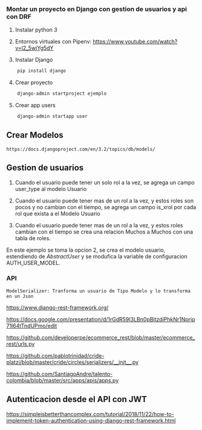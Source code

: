 
### Montar un proyecto en Django con gestion de usuarios  y api con DRF
1. Instalar python 3
2. Entornos virtuales con Pipenv:
    https://www.youtube.com/watch?v=l2_5wiYg5dY

3. Instalar Django

```bash
    pip install django
```

4. Crear proyecto

```bash
    django-admin startproject ejemplo
```

5. Crear app users

```bash
    django-admin startapp user
```
## Crear Modelos
    https://docs.djangoproject.com/en/3.2/topics/db/models/


## Gestion de usuarios

1. Cuando el usuario puede tener un solo rol a la vez, se agrega un campo user_type al modelo Usuario

2. Cuando el usuario puede tener mas de un  rol a la vez, y estos roles son pocos y no cambian con el tiempo, se agrega un campo is_xrol por cada rol que exista a el Modelo Usuario

3. Cuando el usuario puede tener mas de un  rol a la vez, y estos roles cambian con el tiempo se crea una relacion Muchos a Muchos con una tabla de roles.

En este ejemplo se toma la opcion 2, se crea el modelo usuario, estendiendo de  *AbstractUser* y se modufica la variable de configuracion AUTH_USER_MODEL.








### API
    ModelSerializer: Tranforma un usuario de Tipo Modelo y lo transforma en un Json

https://www.django-rest-framework.org/

https://docs.google.com/presentation/d/1rGdR59I3LBn0pBitzdiPhkNr1Nprjp71l64tTndUPmo/edit

https://github.com/developerpe/ecommerce_rest/blob/master/ecommerce_rest/urls.py

https://github.com/pablotrinidad/cride-platzi/blob/master/cride/circles/serializers/__init__.py




https://github.com/SantiagoAndre/talento-colombia/blob/master/src/apps/apis/apps.py




## Autenticacion desde el API con JWT

https://simpleisbetterthancomplex.com/tutorial/2018/11/22/how-to-implement-token-authentication-using-django-rest-framework.html


